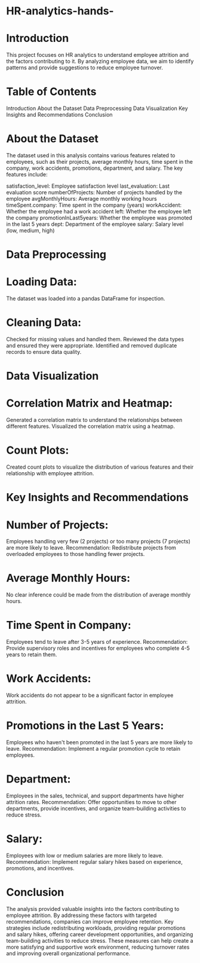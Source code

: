 # HR-analytics-hands-

# Introduction
This project focuses on HR analytics to understand employee attrition and the factors contributing to it. By analyzing employee data, we aim to identify patterns and provide suggestions to reduce employee turnover.

# Table of Contents
Introduction
About the Dataset
Data Preprocessing
Data Visualization
Key Insights and Recommendations
Conclusion

# About the Dataset
The dataset used in this analysis contains various features related to employees, such as their projects, average monthly hours, time spent in the company, work accidents, promotions, department, and salary. The key features include:

satisfaction_level: Employee satisfaction level
last_evaluation: Last evaluation score
numberOfProjects: Number of projects handled by the employee
avgMonthlyHours: Average monthly working hours
timeSpent.company: Time spent in the company (years)
workAccident: Whether the employee had a work accident
left: Whether the employee left the company
promotionInLast5years: Whether the employee was promoted in the last 5 years
dept: Department of the employee
salary: Salary level (low, medium, high)

# Data Preprocessing

# Loading Data:
The dataset was loaded into a pandas DataFrame for inspection.

# Cleaning Data:
Checked for missing values and handled them.
Reviewed the data types and ensured they were appropriate.
Identified and removed duplicate records to ensure data quality.

# Data Visualization

# Correlation Matrix and Heatmap:
Generated a correlation matrix to understand the relationships between different features.
Visualized the correlation matrix using a heatmap.

# Count Plots:
Created count plots to visualize the distribution of various features and their relationship with employee attrition.

# Key Insights and Recommendations

# Number of Projects:
Employees handling very few (2 projects) or too many projects (7 projects) are more likely to leave.
Recommendation: Redistribute projects from overloaded employees to those handling fewer projects.

# Average Monthly Hours:
No clear inference could be made from the distribution of average monthly hours.

# Time Spent in Company:
Employees tend to leave after 3-5 years of experience.
Recommendation: Provide supervisory roles and incentives for employees who complete 4-5 years to retain them.

# Work Accidents:
Work accidents do not appear to be a significant factor in employee attrition.

# Promotions in the Last 5 Years:

Employees who haven't been promoted in the last 5 years are more likely to leave.
Recommendation: Implement a regular promotion cycle to retain employees.

# Department:
Employees in the sales, technical, and support departments have higher attrition rates.
Recommendation: Offer opportunities to move to other departments, provide incentives, and organize team-building activities to reduce stress.

# Salary:
Employees with low or medium salaries are more likely to leave.
Recommendation: Implement regular salary hikes based on experience, promotions, and incentives.

# Conclusion
The analysis provided valuable insights into the factors contributing to employee attrition. By addressing these factors with targeted recommendations, companies can improve employee retention. Key strategies include redistributing workloads, providing regular promotions and salary hikes, offering career development opportunities, and organizing team-building activities to reduce stress. These measures can help create a more satisfying and supportive work environment, reducing turnover rates and improving overall organizational performance.
